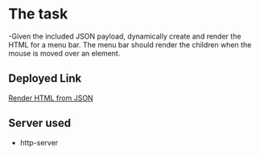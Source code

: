 # The task

-Given the included JSON payload, 
dynamically create and render the HTML for a menu bar. 
The menu bar should render the children when the 
mouse is moved over an element.

## Deployed Link
[Render HTML from JSON](https://render-html-from-json.firebaseapp.com/)

## Server used

- http-server